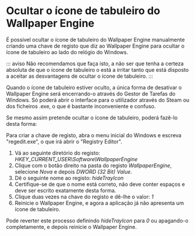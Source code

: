 # Ocultar o ícone de tabuleiro do Wallpaper Engine

É possível ocultar o ícone de tabuleiro do Wallpaper Engine manualmente criando uma chave de registo que diz ao Wallpaper Engine para ocultar o ícone de tabuleiro ao lado do relógio do Windows.

::: aviso Não recomendamos que faça isto, a não ser que tenha a certeza absoluta de que o ícone de tabuleiro o está a irritar tanto que está disposto a aceitar as desvantagens de ocultar o ícone de tabuleiro. :::

Quando o ícone de tabuleiro estiver oculto, a única forma de desativar o Wallpaper Engine será encerrando-o através do Gestor de Tarefas do Windows. Só poderá abrir o interface para o utilizador através do Steam ou dos ficheiros .exe, o que é bastante inconveniente e confuso.

Se mesmo assim pretende ocultar o ícone de tabuleiro, poderá fazê-lo desta forma:

Para criar a chave de registo, abra o menu inicial do Windows e escreva "regedit.exe", o que irá abrir o "Registry Editor".

1. Vá ao seguinte diretório do registo: *HKEY_CURRENT_USER\Software\WallpaperEngine*
2. Clique com o botão direito na pasta do registo *WallpaperEngine*, selecione *Nova* e depois *DWORD (32 Bit) Value*.
3. Dê o seguinte nome ao registo: *hideTrayIcon*
4. Certifique-se de que o nome está correto, não deve conter espaços e deve ser escrito exatamente desta forma.
5. Clique duas vezes na chave do registo e dê-lhe o valor: *1*
6. Reinicie o Wallpaper Engine, e agora a aplicação já não apresenta um ícone de tabuleiro.

Pode reverter este processo definindo *hideTrayIcon* para *0* ou apagando-o completamente, e depois reinicie o Wallpaper Engine. 